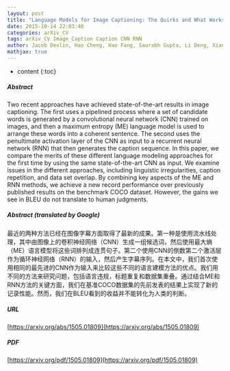 ```yaml
---
layout: post
title: "Language Models for Image Captioning: The Quirks and What Works"
date: 2015-10-14 22:03:40
categories: arXiv_CV
tags: arXiv_CV Image_Caption Caption CNN RNN
author: Jacob Devlin, Hao Cheng, Hao Fang, Saurabh Gupta, Li Deng, Xiaodong He, Geoffrey Zweig, Margaret Mitchell
mathjax: true
---
```


* content
{:toc}

##### Abstract
Two recent approaches have achieved state-of-the-art results in image captioning. The first uses a pipelined process where a set of candidate words is generated by a convolutional neural network (CNN) trained on images, and then a maximum entropy (ME) language model is used to arrange these words into a coherent sentence. The second uses the penultimate activation layer of the CNN as input to a recurrent neural network (RNN) that then generates the caption sequence. In this paper, we compare the merits of these different language modeling approaches for the first time by using the same state-of-the-art CNN as input. We examine issues in the different approaches, including linguistic irregularities, caption repetition, and data set overlap. By combining key aspects of the ME and RNN methods, we achieve a new record performance over previously published results on the benchmark COCO dataset. However, the gains we see in BLEU do not translate to human judgments.

##### Abstract (translated by Google)
最近的两种方法已经在图像字幕方面取得了最新的成果。第一种是使用流水线处理，其中由图像上的卷积神经网络（CNN）生成一组候选词，然后使用最大熵（ME）语言模型将这些词排列成连贯句子。第二个使用CNN的倒数第二个激活层作为循环神经网络（RNN）的输入，然后产生字幕序列。在本文中，我们首次使用相同的最先进的CNN作为输入来比较这些不同的语言建模方法的优点。我们用不同的方法来研究问题，包括语言违规，标题重复和数据集重叠。通过结合ME和RNN方法的关键方面，我们在基准COCO数据集的先前发表的结果上实现了新的记录性能。然而，我们在BLEU看到的收益并不能转化为人类的判断。

##### URL
[https://arxiv.org/abs/1505.01809](https://arxiv.org/abs/1505.01809)

##### PDF
[https://arxiv.org/pdf/1505.01809](https://arxiv.org/pdf/1505.01809)

